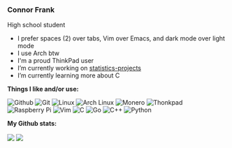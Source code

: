 ### Connor Frank
High school student

- I prefer spaces (2) over tabs, Vim over Emacs, and dark mode over light mode
- I use Arch btw
- I'm a proud ThinkPad user
- I’m currently working on [statistics-projects](https://github.com/Connor-Frank/statistics-projects)
- I’m currently learning more about C

**Things I like and/or use:**  

<p float="left">
  <img alt="Github" src="https://img.shields.io/badge/GitHub-100000?style=for-the-badge&logo=github&logoColor=white">
  <img alt="Git" src="https://img.shields.io/badge/Git-F05032?style=for-the-badge&logo=git&logoColor=white">
  <img alt="Linux" src="https://img.shields.io/badge/Linux-FCC624?style=for-the-badge&logo=linux&logoColor=black">
  <img alt="Arch Linux" src="https://img.shields.io/badge/Arch_Linux-1793D1?style=for-the-badge&logo=arch-linux&logoColor=white">
  <img alt="Monero" src="https://img.shields.io/badge/monero-FF6600?style=for-the-badge&logo=monero&logoColor=white">
  <img alt="Thonkpad" src="https://img.shields.io/badge/Thinkpad-X1_Carbon-ED1C24?style=for-the-badge&logo=lenovo&logoColor=white">
  <img alt="Raspberry Pi" src="https://img.shields.io/badge/RASPBERRY_PI-C51A4A.svg?&style=for-the-badge&logo=raspberry%20pi&logoColor=white">
  <img alt="Vim" src="https://img.shields.io/badge/VIM-%2311AB00.svg?style=for-the-badge&logo=vim&logoColor=white">
  <img alt="C" src="https://img.shields.io/badge/c-%2300599C?style=for-the-badge&logo=c&logoColor=white">
  <img alt="Go" src="https://img.shields.io/badge/go-%2300ADD8?style=for-the-badge&logo=go&logoColor=white">
  <img alt="C++" src="https://img.shields.io/badge/c++-%2300599C?style=for-the-badge&logo=c%2B%2B&ogoColor=white">
  <img alt="Python" src="https://img.shields.io/badge/Python-3776AB?style=for-the-badge&logo=python&logoColor=white">
</p>

**My Github stats:**

<img align="center" src="https://github-readme-stats.vercel.app/api?username=Connor-Frank&show_icons=true&include_all_commits=true&title_color=05bc79&text_color=0fa8cd&icon_color=2472c8&bg_color=262a33">

<img align="center" src="https://github-readme-stats.vercel.app/api/top-langs/?username=Connor-Frank&show_icons=true&title_color=05bc79&text_color=0fa8cd&icon_color=2472c8&bg_color=262a33">

<!--
**Connor-Frank/Connor-Frank** is a ✨ _special_ ✨ repository because its `README.md` (this file) appears on your GitHub profile.

Here are some ideas to get you started:

- 🔭 I’m currently working on ...
- 🌱 I’m currently learning ...
- 👯 I’m looking to collaborate on ...
- 🤔 I’m looking for help with ...
- 💬 Ask me about ...
- 📫 How to reach me: ...
- 😄 Pronouns: ...
- ⚡ Fun fact: ...
-->
